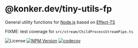 # @konker.dev/tiny-utils-fp

General utility functions for [Node.js](https://nodejs.org/) based on [Effect-TS](https://www.effect.website/)

FIXME: test coverage for `src/stream/ChildProcessStreamPipe.ts`

![License](https://img.shields.io/github/license/konkerdotdev/tiny-utils-fp)
[![NPM Version](https://img.shields.io/npm/v/%40konker.dev%2Ftiny-utils-fp)](https://www.npmjs.com/package/@konker.dev/tiny-utils-fp)
[![codecov](https://codecov.io/gh/konker/konker.dev/graph/badge.svg?token=G0CMXHW679&flag=@konker.dev/tiny-utils-fp)](https://codecov.io/gh/konker/konker.dev?flags[0]=@konker.dev/tiny-utils-fp)
